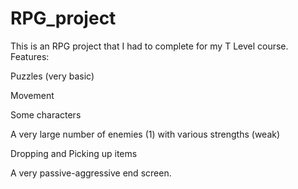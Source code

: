 # RPG_project
This is an RPG project that I had to complete for my T Level course. Features:

Puzzles (very basic)

Movement

Some characters

A very large number of enemies (1) with various strengths (weak)

Dropping and Picking up items

A very passive-aggressive end screen.
